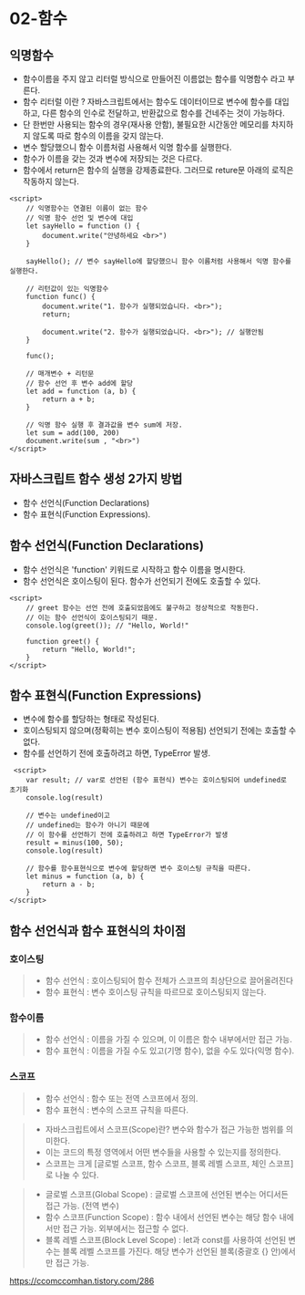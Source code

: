 # 02-함수
## 익명함수
+ 함수이름을 주지 않고 리터럴 방식으로 만들어진 이름없는 함수를 익명함수 라고 부른다.
+ 함수 리터럴 이란 ? 자바스크립트에서는 함수도 데이터이므로 변수에 함수를 대입하고, 다른 함수의 인수로 전달하고, 반환값으로 함수를 건네주는 것이 가능하다.
+ 단 한번만 사용되는 함수의 경우(재사용 안함), 불필요한 시간동안 메모리를 차지하지 않도록 따로 함수의 이름을 갖지 않는다. 
+ 변수 할당했으니 함수 이름처럼 사용해서 익명 함수를 실행한다. 
+ 함수가 이름을 갖는 것과 변수에 저장되는 것은 다르다.
+ 함수에서 return은 함수의 실행을 강제종료한다. 그러므로 reture문 아래의 로직은 작동하지 않는다.

````
<script>
    // 익명함수는 연결된 이름이 없는 함수
    // 익명 함수 선언 및 변수에 대입
    let sayHello = function () {
        document.write("안녕하세요 <br>")
    }

    sayHello(); // 변수 sayHello에 할당했으니 함수 이름처럼 사용해서 익명 함수를 실행한다.

    // 리턴값이 있는 익명함수
    function func() {
        document.write("1. 함수가 실행되었습니다. <br>");
        return;

        document.write("2. 함수가 실행되었습니다. <br>"); // 실행안됨
    }

    func();

    // 매개변수 + 리턴문
    // 함수 선언 후 변수 add에 할당
    let add = function (a, b) {
        return a + b;
    }

    // 익명 함수 실행 후 결과값을 변수 sum에 저장.
    let sum = add(100, 200)
    document.write(sum , "<br>")
</script>
````

## 자바스크립트 함수 생성 2가지 방법
+ 함수 선언식(Function Declarations)
+ 함수 표현식(Function Expressions).


## 함수 선언식(Function Declarations)
+ 함수 선언식은 'function' 키워드로 시작하고 함수 이름을 명시한다.
+ 함수 선언식은 호이스팅이 된다. 함수가 선언되기 전에도 호출할 수 있다.

````
<script>
    // greet 함수는 선언 전에 호출되었음에도 불구하고 정상적으로 작동한다.
    // 이는 함수 선언식이 호이스팅되기 때문.
    console.log(greet()); // "Hello, World!"

    function greet() {
        return "Hello, World!";
    }
</script>
````

## 함수 표현식(Function Expressions)
+ 변수에 함수를 할당하는 형태로 작성된다. 
+ 호이스팅되지 않으며(정확히는 변수 호이스팅이 적용됨) 선언되기 전에는 호출할 수 없다.
+ 함수를 선언하기 전에 호출하려고 하면, TypeError 발생.

````
 <script>
    var result; // var로 선언된 (함수 표현식) 변수는 호이스팅되어 undefined로 초기화
    console.log(result)

    // 변수는 undefined이고
    // undefined는 함수가 아니기 때문에 
    // 이 함수를 선언하기 전에 호출하려고 하면 TypeError가 발생
    result = minus(100, 50);
    console.log(result)

    // 함수를 함수표현식으로 변수에 할당하면 변수 호이스팅 규칙을 따른다.
    let minus = function (a, b) {
        return a - b;
    }
</script>
````

## 함수 선언식과 함수 표현식의 차이점
### 호이스팅
> + 함수 선언식 : 호이스팅되어 함수 전체가 스코프의 최상단으로 끌어올려진다
> + 함수 표현식 : 변수 호이스팅 규칙을 따르므로 호이스팅되지 않는다.

### 함수이름
> + 함수 선언식 : 이름을 가질 수 있으며, 이 이름은 함수 내부에서만 접근 가능.
> + 함수 표현식 : 이름을 가질 수도 있고(기명 함수), 없을 수도 있다(익명 함수).

### 스코프
> + 함수 선언식 : 함수 또는 전역 스코프에서 정의.
> + 함수 표현식 : 변수의 스코프 규칙을 따른다.

> + 자바스크립트에서 스코프(Scope)란? 변수와 함수가 접근 가능한 범위를 의미한다. 
> + 이는 코드의 특정 영역에서 어떤 변수들을 사용할 수 있는지를 정의한다.
> + 스코프는 크게 [글로벌 스코프, 함수 스코프, 블록 레벨 스코프, 체인 스코프]로 나눌 수 있다.

> + 글로벌 스코프(Global Scope) : 글로벌 스코프에 선언된 변수는 어디서든 접근 가능. (전역 변수)
> + 함수 스코프(Function Scope) : 함수 내에서 선언된 변수는 해당 함수 내에서만 접근 가능. 외부에서는 접근할 수 없다.
> + 블록 레벨 스코프(Block Level Scope) : let과 const를 사용하여 선언된 변수는 블록 레벨 스코프를 가진다. 해당 변수가 선언된 블록(중괄호 {} 안)에서만 접근 가능.




https://ccomccomhan.tistory.com/286

